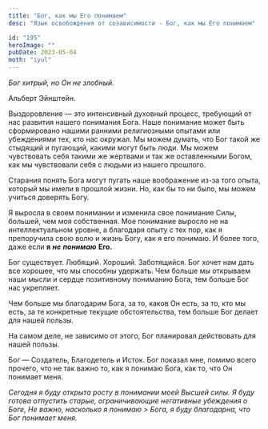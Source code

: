 ```yaml
---
title: "Бог, как мы Его понимаем"
desc: "Язык освобождения от созависимости - Бог, как мы Его понимаем"

id: "195"
heroImage: ""
pubDate: 2023-05-04
moth: "iyul"
---
```


_Бог_ _хитрый,_ _но_ _Он_ _не_ _злобный._

Альберт Эйнштейн.

Выздоровление — это интенсивный духовный процесс, требующий от нас развития
нашего понимания Бога. Наше понимание может быть сформировано нашими ранними
религиозными опытами или убеждениями тех, кто нас окружал. Мы можем думать,
что Бог такой же стыдящий и пугающий, какими могут быть люди. Мы можем
чувствовать себя такими же жертвами и так же оставленными Богом, как мы
чувствовали себя с людьми из нашего прошлого.

Старания понять Бога могут пугать наше воображение из-за того опыта, который
мы имели в прошлой жизни. Но, как бы то ни было, мы можем учиться доверять
Богу.

Я выросла в своем понимании и изменила свое понимание Силы, большей, чем моя
собственная. Мое понимание выросло не на интеллектуальном уровне, а благодаря
опыту с тех пор, как я препоручила свою волю и жизнь Богу, как я его понимаю.
И более того, даже если **я** **_не_** **_понимаю_** **Его.**

Бог существует. Любящий. Хороший. Заботящийся. Бог хочет нам дать все хорошее,
что мы способны удержать. Чем больше мы открываем наши мысли и сердце
позитивному пониманию Бога, тем больше Бог нас укрепляет.

Чем больше мы благодарим Бога, за то, каков Он есть, за то, кто мы есть, за те
конкретные текущие обстоятельства, тем больше Бог делает для нашей пользы.

На самом деле, не зависимо от этого, Бог планировал действовать для нашей
пользы.

Бог — Создатель, Благодетель и Исток. Бог показал мне, помимо всего прочего,
что не так важно то, как я понимаю Бога, как то, что Он понимает меня.

_Сегодня_ _я_ _буду_ _открыта_ _росту_ _в_ _понимании_ _моей_ _Высшей_ _силы._
_Я_ _буду_ _готова_ _отпустить_ _старые,_ _ограничивающие_ _негативные_
_убеждения_ _о_ _Боге,_ _Не_ _важно,_ _насколько_ _я_ _понимаю_ _>_ _Бога,_
_я_ _буду_ _благодарна,_ _что_ _Бог_ _понимает_ _меня._
